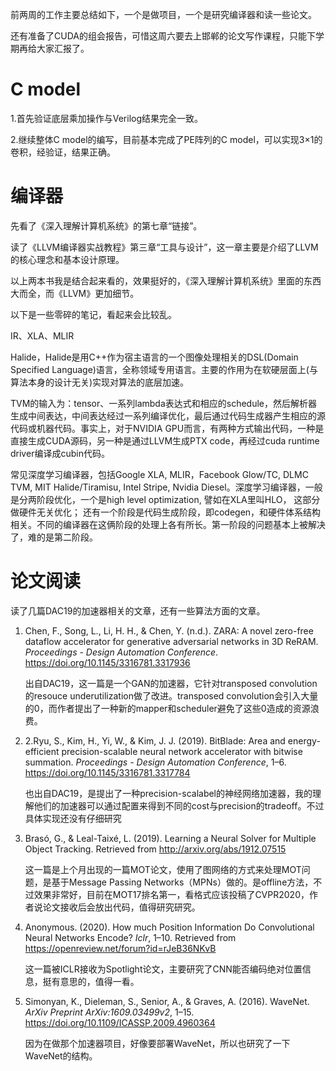 前两周的工作主要总结如下，一个是做项目，一个是研究编译器和读一些论文。

还有准备了CUDA的组会报告，可惜这周六要去上邯郸的论文写作课程，只能下学期再给大家汇报了。

# C model

1.首先验证底层乘加操作与Verilog结果完全一致。

2.继续整体C model的编写，目前基本完成了PE阵列的C model，可以实现3×1的卷积，经验证，结果正确。

# 编译器

先看了《深入理解计算机系统》的第七章“链接”。

读了《LLVM编译器实战教程》第三章“工具与设计”，这一章主要是介绍了LLVM的核心理念和基本设计原理。

以上两本书我是结合起来看的，效果挺好的，《深入理解计算机系统》里面的东西大而全，而《LLVM》更加细节。

以下是一些零碎的笔记，看起来会比较乱。

IR、XLA、MLIR

Halide，Halide是用C++作为宿主语言的一个图像处理相关的DSL(Domain Specified Language)语言，全称领域专用语言。主要的作用为在软硬层面上(与算法本身的设计无关)实现对算法的底层加速。

TVM的输入为：tensor、一系列lambda表达式和相应的schedule，然后解析器生成中间表达，中间表达经过一系列编译优化，最后通过代码生成器产生相应的源代码或机器代码。事实上，对于NVIDIA
GPU而言，有两种方式输出代码，一种是直接生成CUDA源码，另一种是通过LLVM生成PTX code，再经过cuda runtime 
driver编译成cubin代码。

常见深度学习编译器，包括Google XLA, MLIR，Facebook Glow/TC, DLMC TVM, MIT Halide/Tiramisu, Intel Stripe, Nvidia Diesel。深度学习编译器，一般是分两阶段优化，一个是high level optimization, 譬如在XLA里叫HLO， 这部分做硬件无关优化； 还有一个阶段是代码生成阶段，即codegen，和硬件体系结构相关。不同的编译器在这俩阶段的处理上各有所长。第一阶段的问题基本上被解决了，难的是第二阶段。

# 论文阅读

读了几篇DAC19的加速器相关的文章，还有一些算法方面的文章。

1. Chen, F., Song, L., Li, H. H., & Chen, Y. (n.d.). ZARA: A novel zero-free dataflow accelerator for generative adversarial networks in 3D ReRAM. *Proceedings - Design Automation Conference*. https://doi.org/10.1145/3316781.3317936

   出自DAC19，这一篇是一个GAN的加速器，它针对transposed convolution的resouce underutilization做了改进。transposed convolution会引入大量的0，而作者提出了一种新的mapper和scheduler避免了这些0造成的资源浪费。

2. 2.Ryu, S., Kim, H., Yi, W., & Kim, J. J. (2019). BitBlade: Area and energy-efficient precision-scalable neural network accelerator with bitwise summation. *Proceedings - Design Automation Conference*, 1–6. https://doi.org/10.1145/3316781.3317784

   也出自DAC19，是提出了一种precision-scalabel的神经网络加速器，我的理解他们的加速器可以通过配置来得到不同的cost与precision的tradeoff。不过具体实现还没有仔细研究

3. Brasó, G., & Leal-Taixé, L. (2019). Learning a Neural Solver for Multiple Object Tracking. Retrieved from http://arxiv.org/abs/1912.07515

   这一篇是上个月出现的一篇MOT论文，使用了图网络的方式来处理MOT问题，是基于Message Passing Networks（MPNs）做的。是offline方法，不过效果非常好，目前在MOT17排名第一，看格式应该投稿了CVPR2020，作者说论文接收后会放出代码，值得研究研究。

4. Anonymous. (2020). How much Position Information Do Convolutional Neural Networks Encode? *Iclr*, 1–10. Retrieved from https://openreview.net/forum?id=rJeB36NKvB

   这一篇被ICLR接收为Spotlight论文，主要研究了CNN能否编码绝对位置信息，挺有意思的，值得一看。

5. Simonyan, K., Dieleman, S., Senior, A., & Graves, A. (2016). WaveNet. *ArXiv Preprint ArXiv:1609.03499v2*, 1–15. https://doi.org/10.1109/ICASSP.2009.4960364

   因为在做那个加速器项目，好像要部署WaveNet，所以也研究了一下WaveNet的结构。
